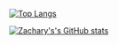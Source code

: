 [![Top Langs](https://github-readme-stats.vercel.app/api/top-langs/?username=TechTalkZach)](https://github.com/anuraghazra/github-readme-stats)

[![Zachary's's GitHub stats](https://github-readme-stats.vercel.app/api?username=TechTalkZach)](https://github.com/TechTalkZach/github-readme-stats)

<!---
TechTalkZach/TechTalkZach is a ✨ special ✨ repository because its `README.md` (this file) appears on your GitHub profile.
You can click the Preview link to take a look at your changes.
--->
